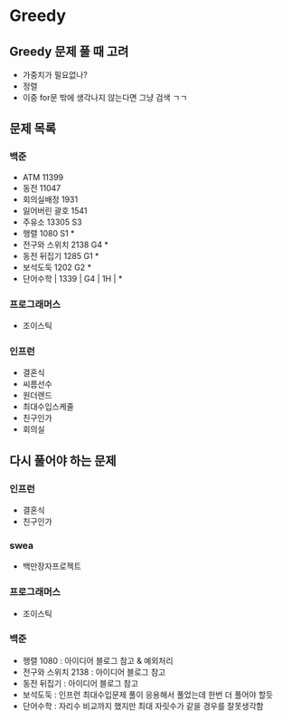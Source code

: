 # Greedy

## Greedy 문제 풀 때 고려

- 가중치가 필요없나?
- 정렬
- 이중 for문 밖에 생각나지 않는다면 그냥 검색 ㄱㄱ

## 문제 목록

### 백준

- ATM 11399
- 동전 11047
- 회의실배정 1931
- 잃어버린 괄호 1541
- 주유소 13305 S3
- 행렬 1080 S1 *
- 전구와 스위치 2138 G4 *
- 동전 뒤집기 1285 G1 *
- 보석도둑 1202 G2 *
- 단어수학 | 1339 | G4 | 1H | *

### 프로그래머스

- 조이스틱

### 인프런

- 결혼식
- 씨름선수
- 원더랜드
- 최대수입스케줄
- 친구인가
- 회의실

## 다시 풀어야 하는 문제

### 인프런

- 결혼식
- 친구인가

### swea

- 백만장자프로젝트

### 프로그래머스

- 조이스틱

### 백준

- 행렬 1080 : 아이디어 블로그 참고 & 예외처리
- 전구와 스위치 2138 : 아이디어 블로그 참고
- 동전 뒤집기 : 아이디어 블로그 참고
- 보석도둑 : 인프런 최대수입문제 풀이 응용해서 풀었는데 한번 더 풀어야 할듯
- 단어수학 : 자리수 비교까지 했지만 최대 자릿수가 같을 경우를 잘못생각함